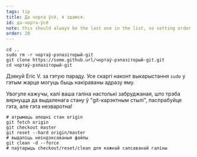```yaml
---
tags: tip
title: Да чорта ўсё, я здаюся.
id: да-чорта-ўсё
note: this should always be the last one in the list, so setting order to 20 so I don't have to re-name/re-order it
order: 20
---
```


```git
cd ..
sudo rm -r чортаў-рэпазіторый-git
git clone https://some.github.url/чортаў-рэпазіторый-git.git
cd чортаў-рэпазіторый-git
```

Дзякуй Eric V. за гэтую параду. Усе скаргі наконт выкарыстання `sudo` у гэтым жарце могуць быць накіраваны адразу яму.

Увогуле кажучы, калі ваша галіна настолькі забруджаная, што трэба вярнуцца да выдаленага стану ў "git-карэктным стылі", паспрабуйце гэта, але гэта незваротна!

```git
# атрымаць апошні стан origin
git fetch origin
git checkout master
git reset --hard origin/master
# выдаліць неіндэксаваныя файлы
git clean -d --force
# паўтарыць checkout/reset/clean для кожнай сапсаванай галіны
```
